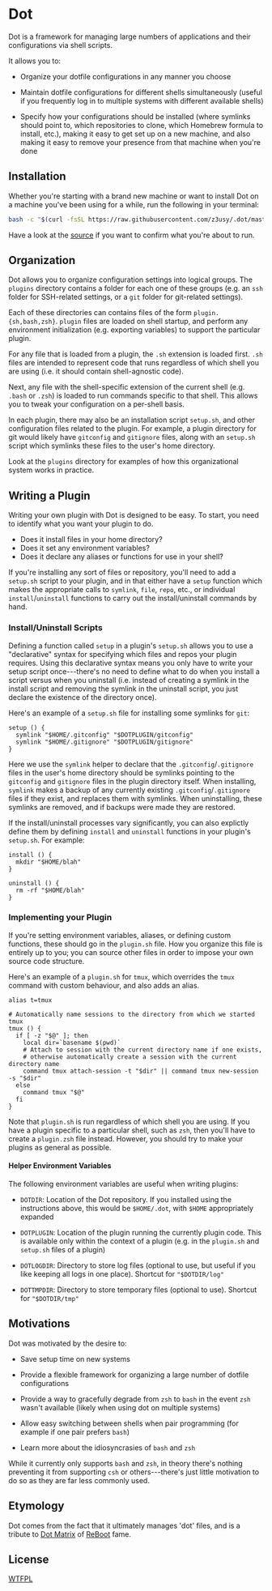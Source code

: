 # Dot

Dot is a framework for managing large numbers of applications and their
configurations via shell scripts.

It allows you to:

* Organize your dotfile configurations in any manner you choose

* Maintain dotfile configurations for different shells simultaneously
  (useful if you frequently log in to multiple systems with different
  available shells)

* Specify how your configurations should be installed (where symlinks should
  point to, which repositories to clone, which Homebrew formula to install,
  etc.), making it easy to get set up on a new machine, and also making it easy
  to remove your presence from that machine when you're done

## Installation

Whether you're starting with a brand new machine or want to install Dot on
a machine you've been using for a while, run the following in your terminal:

```bash
bash -c "$(curl -fsSL https://raw.githubusercontent.com/z3usy/.dot/master/bootstrap/remote-install)"
```

Have a look at the [source](https://github.com/z3usy/.dot/blob/master/bootstrap/remote-install)
if you want to confirm what you're about to run.

## Organization

Dot allows you to organize configuration settings into logical groups. The
`plugins` directory contains a folder for each one of these groups (e.g. an
`ssh` folder for SSH-related settings, or a `git` folder for git-related
settings).

Each of these directories can contains files of the form
`plugin.{sh,bash,zsh}`. `plugin` files are loaded on shell startup, and perform
any environment initialization (e.g. exporting variables) to support the
particular plugin.

For any file that is loaded from a plugin, the `.sh` extension is loaded
first. `.sh` files are intended to represent code that runs regardless of
which shell you are using (i.e. it should contain shell-agnostic code).

Next, any file with the shell-specific extension of the current shell (e.g.
`.bash` or `.zsh`) is loaded to run commands specific to that shell. This
allows you to tweak your configuration on a per-shell basis.

In each plugin, there may also be an installation script `setup.sh`, and
other configuration files related to the plugin. For example, a plugin
directory for git would likely have `gitconfig` and `gitignore` files, along
with an `setup.sh` script which symlinks these files to the user's home
directory.

Look at the `plugins` directory for examples of how this organizational system
works in practice.

## Writing a Plugin

Writing your own plugin with Dot is designed to be easy. To start, you need
to identify what you want your plugin to do.

  * Does it install files in your home directory?
  * Does it set any environment variables?
  * Does it declare any aliases or functions for use in your shell?

If you're installing any sort of files or repository, you'll need to add a
`setup.sh` script to your plugin, and in that either have a `setup` function
which makes the appropriate calls to `symlink`, `file`, `repo`, etc., or
individual `install`/`uninstall` functions to carry out the install/uninstall
commands by hand.

### Install/Uninstall Scripts

Defining a function called `setup` in a plugin's `setup.sh` allows you to use
a "declarative" syntax for specifying which files and repos your plugin
requires. Using this declarative syntax means you only have to write your setup
script once---there's no need to define what to do when you install a script
versus when you uninstall (i.e. instead of creating a symlink in the install
script and removing the symlink in the uninstall script, you just declare the
existence of the directory once).

Here's an example of a `setup.sh` file for installing some symlinks for `git`:

    setup () {
      symlink "$HOME/.gitconfig" "$DOTPLUGIN/gitconfig"
      symlink "$HOME/.gitignore" "$DOTPLUGIN/gitignore"
    }

Here we use the `symlink` helper to declare that the `.gitconfig`/`.gitignore`
files in the user's home directory should be symlinks pointing to the
`gitconfig` and `gitignore` files in the plugin directory itself. When
installing, `symlink` makes a backup of any currently existing
`.gitconfig`/`.gitignore` files if they exist, and replaces them with symlinks.
When uninstalling, these symlinks are removed, and if backups were made they
are restored.

If the install/uninstall processes vary significantly, you can also explictly
define them by defining `install` and `uninstall` functions in your plugin's
`setup.sh`. For example:

    install () {
      mkdir "$HOME/blah"
    }

    uninstall () {
      rm -rf "$HOME/blah"
    }

### Implementing your Plugin

If you're setting environment variables, aliases, or defining custom functions,
these should go in the `plugin.sh` file. How you organize this file is entirely
up to you; you can source other files in order to impose your own source code
structure.

Here's an example of a `plugin.sh` for `tmux`, which overrides the `tmux`
command with custom behaviour, and also adds an alias.

    alias t=tmux

    # Automatically name sessions to the directory from which we started tmux
    tmux () {
      if [ -z "$@" ]; then
        local dir=`basename $(pwd)`
        # Attach to session with the current directory name if one exists,
        # otherwise automatically create a session with the current directory name
        command tmux attach-session -t "$dir" || command tmux new-session -s "$dir"
      else
        command tmux "$@"
      fi
    }

Note that `plugin.sh` is run regardless of which shell you are using. If you
have a plugin specific to a particular shell, such as `zsh`, then you'll have
to create a `plugin.zsh` file instead. However, you should try to make your
plugins as general as possible.

#### Helper Environment Variables

The following environment variables are useful when writing plugins:

* `DOTDIR`: Location of the Dot repository. If you installed using the
  instructions above, this would be `$HOME/.dot`, with `$HOME`
  appropriately expanded

* `DOTPLUGIN`: Location of the plugin running the currently plugin code.
  This is available only within the context of a plugin (e.g. in the
  `plugin.sh` and `setup.sh` files of a plugin)

* `DOTLOGDIR`: Directory to store log files (optional to use, but useful
  if you like keeping all logs in one place). Shortcut for `"$DOTDIR/log"`

* `DOTTMPDIR`: Directory to store temporary files (optional to use). Shortcut
  for `"$DOTDIR/tmp"`

## Motivations

Dot was motivated by the desire to:

* Save setup time on new systems

* Provide a flexible framework for organizing a large number of dotfile
  configurations

* Provide a way to gracefully degrade from `zsh` to `bash` in the event
  `zsh` wasn't available (likely when using dot on multiple systems)

* Allow easy switching between shells when pair programming (for example
  if one pair prefers `bash`)

* Learn more about the idiosyncrasies of `bash` and `zsh`

While it currently only supports `bash` and `zsh`, in theory there's nothing
preventing it from supporting `csh` or others---there's just little
motivation to do so as they are far less commonly used.

## Etymology

Dot comes from the fact that it ultimately manages 'dot' files, and is a
tribute to [Dot Matrix][DotMatrix] of [ReBoot][ReBoot] fame.

## License

[WTFPL][WTFPL]

[DotMatrix]: http://reboot.wikia.com/wiki/Dot_Matrix
[ReBoot]: http://en.wikipedia.org/wiki/ReBoot
[WTFPL]: http://en.wikipedia.org/wiki/WTFPL
